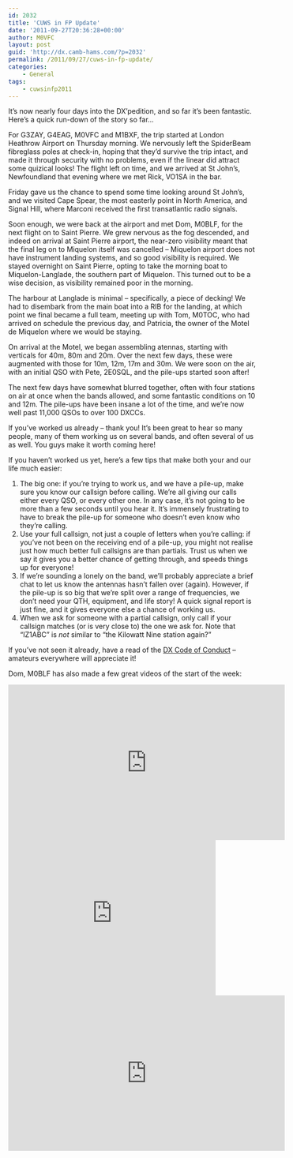 ```yaml
---
id: 2032
title: 'CUWS in FP Update'
date: '2011-09-27T20:36:28+00:00'
author: M0VFC
layout: post
guid: 'http://dx.camb-hams.com/?p=2032'
permalink: /2011/09/27/cuws-in-fp-update/
categories:
    - General
tags:
    - cuwsinfp2011
---
```


It’s now nearly four days into the DX’pedition, and so far it’s been fantastic. Here’s a quick run-down of the story so far…

For G3ZAY, G4EAG, M0VFC and M1BXF, the trip started at London Heathrow Airport on Thursday morning. We nervously left the SpiderBeam fibreglass poles at check-in, hoping that they’d survive the trip intact, and made it through security with no problems, even if the linear did attract some quizical looks! The flight left on time, and we arrived at St John’s, Newfoundland that evening where we met Rick, VO1SA in the bar.

Friday gave us the chance to spend some time looking around St John’s, and we visited Cape Spear, the most easterly point in North America, and Signal Hill, where Marconi received the first transatlantic radio signals.

Soon enough, we were back at the airport and met Dom, M0BLF, for the next flight on to Saint Pierre. We grew nervous as the fog descended, and indeed on arrival at Saint Pierre airport, the near-zero visibility meant that the final leg on to Miquelon itself was cancelled – Miquelon airport does not have instrument landing systems, and so good visibility is required. We stayed overnight on Saint Pierre, opting to take the morning boat to Miquelon-Langlade, the southern part of Miquelon. This turned out to be a wise decision, as visibility remained poor in the morning.

The harbour at Langlade is minimal – specifically, a piece of decking! We had to disembark from the main boat into a RIB for the landing, at which point we final became a full team, meeting up with Tom, M0TOC, who had arrived on schedule the previous day, and Patricia, the owner of the Motel de Miquelon where we would be staying.

On arrival at the Motel, we began assembling atennas, starting with verticals for 40m, 80m and 20m. Over the next few days, these were augmented with those for 10m, 12m, 17m and 30m. We were soon on the air, with an initial QSO with Pete, 2E0SQL, and the pile-ups started soon after!

The next few days have somewhat blurred together, often with four stations on air at once when the bands allowed, and some fantastic conditions on 10 and 12m. The pile-ups have been insane a lot of the time, and we’re now well past 11,000 QSOs to over 100 DXCCs.

If you’ve worked us already – thank you! It’s been great to hear so many people, many of them working us on several bands, and often several of us as well. You guys make it worth coming here!

If you haven’t worked us yet, here’s a few tips that make both your and our life much easier:

1. The big one: if you’re trying to work us, and we have a pile-up, make sure you know our callsign before calling. We’re all giving our calls either every QSO, or every other one. In any case, it’s not going to be more than a few seconds until you hear it. It’s immensely frustrating to have to break the pile-up for someone who doesn’t even know who they’re calling.
2. Use your full callsign, not just a couple of letters when you’re calling: if you’ve not been on the receiving end of a pile-up, you might not realise just how much better full callsigns are than partials. Trust us when we say it gives you a better chance of getting through, and speeds things up for everyone!
3. If we’re sounding a lonely on the band, we’ll probably appreciate a brief chat to let us know the antennas hasn’t fallen over (again). However, if the pile-up is so big that we’re split over a range of frequencies, we don’t need your QTH, equipment, and life story! A quick signal report is just fine, and it gives everyone else a chance of working us.
4. When we ask for someone with a partial callsign, only call if your callsign matches (or is very close to) the one we ask for. Note that “IZ1ABC” is *not* similar to “the Kilowatt Nine station again?”

If you’ve not seen it already, have a read of the [DX Code of Conduct](http://dx-code.org/) – amateurs everywhere will appreciate it!

Dom, M0BLF has also made a few great videos of the start of the week:

<iframe allowfullscreen="" frameborder="0" height="315" loading="lazy" src="http://www.youtube.com/embed/OLPmGdoc-6Q" width="560"></iframe>

<iframe allowfullscreen="" frameborder="0" height="315" loading="lazy" src="http://www.youtube.com/embed/MWQV62WvYIU" width="420"></iframe>

<iframe allowfullscreen="" frameborder="0" height="315" loading="lazy" src="http://www.youtube.com/embed/FBjdRPAlT-Q" width="560"></iframe>